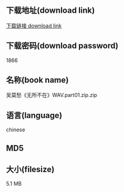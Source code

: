## 下载地址(download link)
[下载链接 download link](https://voluble-croquembouche-d321dc.netlify.app/?s=%E5%90%B4%E8%8E%AB%E6%84%81%E3%80%8A%E6%97%A0%E6%89%80%E4%B8%8D%E5%9C%A8%E3%80%8BWAV.part01.zip)

## 下载密码(download password)
1866

## 名称(book name)
吴莫愁《无所不在》WAV.part01.zip.zip

## 语言(language)
chinese

## MD5


## 大小(filesize)
5.1 MB
